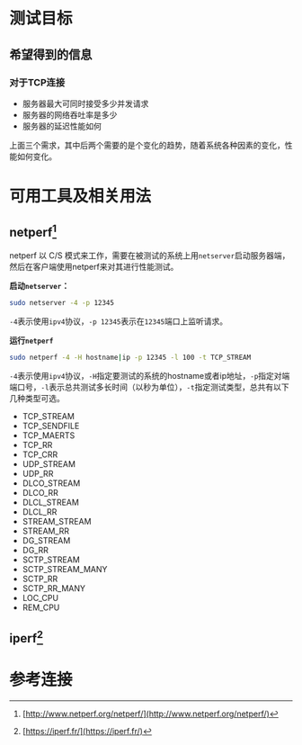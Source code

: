 # 测试目标
## 希望得到的信息
### 对于TCP连接
* 服务器最大可同时接受多少并发请求
* 服务器的网络吞吐率是多少
* 服务器的延迟性能如何

上面三个需求，其中后两个需要的是个变化的趋势，随着系统各种因素的变化，性能如何变化。

# 可用工具及相关用法
## netperf[^1]

netperf 以 C/S 模式来工作，需要在被测试的系统上用`netserver`启动服务器端，然后在客户端使用netperf来对其进行性能测试。

**启动`netserver`：**
```bash
sudo netserver -4 -p 12345
```

`-4`表示使用`ipv4`协议，`-p 12345`表示在`12345`端口上监听请求。

**运行`netperf`**

```bash
sudo netperf -4 -H hostname|ip -p 12345 -l 100 -t TCP_STREAM
```

`-4`表示使用`ipv4`协议，`-H`指定要测试的系统的hostname或者ip地址，`-p`指定对端端口号，`-l`表示总共测试多长时间（以秒为单位），`-t`指定测试类型，总共有以下
几种类型可选。

* TCP_STREAM
* TCP_SENDFILE
* TCP_MAERTS
* TCP_RR
* TCP_CRR
* UDP_STREAM
* UDP_RR
* DLCO_STREAM
* DLCO_RR
* DLCL_STREAM
* DLCL_RR
* STREAM_STREAM
* STREAM_RR
* DG_STREAM
* DG_RR
* SCTP_STREAM
* SCTP_STREAM_MANY
* SCTP_RR
* SCTP_RR_MANY
* LOC_CPU
* REM_CPU

## iperf[^2]

# 参考连接

[^1]: [http://www.netperf.org/netperf/](http://www.netperf.org/netperf/)
[^2]: [https://iperf.fr/](https://iperf.fr/)